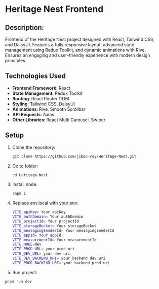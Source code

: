 # Heritage Nest Frontend

## Description:

Frontend of the Heritage Nest project designed with React, Tailwind CSS, and DaisyUI. Features a fully responsive layout, advanced state management using Redux Toolkit, and dynamic animations with Rive. Ensures an engaging and user-friendly experience with modern design principles.

## Technologies Used

- **Frontend Framework**: React
- **State Management**: Redux Toolkit
- **Routing**: React Router DOM
- **Styling**: Tailwind CSS, DaisyUI
- **Animations**: Rive, Smooth Scrollbar
- **API Requests**: Axios
- **Other Libraries**: React Multi Carousel, Swiper

## Setup

1. Clone the repository:
   ```bash
   git clone https://github.com/jibon-roy/Heritage-Nest.git
   ```
2. Go to folder:
   ```bash
   cd Heritage-Nest
   ```
3. Install node:
   ```bash
   pnpm i
   ```
4. Replace env.local with your env:
   ```bash
   VITE_apiKey= Your apiKey
   VITE_authDomain= Your authDomain
   VITE_projectId= Your projectId
   VITE_storageBucket= Your storageBucket
   VITE_messagingSenderId= Your messagingSenderId
   VITE_appId= Your appId
   VITE_measurementId= Your measurementId
   VITE_MODE=dev
   VITE_PROD_URL= your prod uri
   VITE_DEV_URL= your dev uri
   VITE_DEV_BACKEND_URI= your backend dev uri
   VITE_PROD_BACKEND_URI= your backend prod uri
   ```
5. Run project:

```bash
pnpm run dev
```
